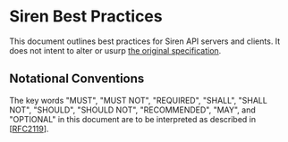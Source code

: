 # Siren Best Practices

This document outlines best practices for Siren API servers and clients. It does not intent to alter or usurp [the original specification](https://github.com/kevinswiber/siren).

## Notational Conventions

The key words "MUST", "MUST NOT", "REQUIRED", "SHALL", "SHALL NOT", "SHOULD", "SHOULD NOT", "RECOMMENDED", "MAY", and "OPTIONAL" in this document are to be interpreted as described in [[RFC2119](https://datatracker.ietf.org/doc/html/rfc2119)].

[link]: https://github.com/kevinswiber/siren#links-1
[embedded-link]: https://github.com/kevinswiber/siren#embedded-link

